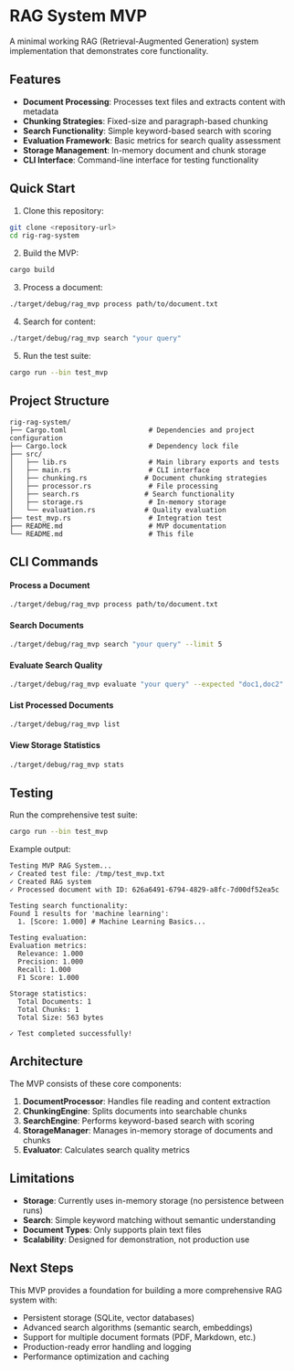 # RAG System MVP

A minimal working RAG (Retrieval-Augmented Generation) system implementation that demonstrates core functionality.

## Features

- **Document Processing**: Processes text files and extracts content with metadata
- **Chunking Strategies**: Fixed-size and paragraph-based chunking
- **Search Functionality**: Simple keyword-based search with scoring
- **Evaluation Framework**: Basic metrics for search quality assessment
- **Storage Management**: In-memory document and chunk storage
- **CLI Interface**: Command-line interface for testing functionality

## Quick Start

1. Clone this repository:
```bash
git clone <repository-url>
cd rig-rag-system
```

2. Build the MVP:
```bash
cargo build
```

3. Process a document:
```bash
./target/debug/rag_mvp process path/to/document.txt
```

4. Search for content:
```bash
./target/debug/rag_mvp search "your query"
```

5. Run the test suite:
```bash
cargo run --bin test_mvp
```

## Project Structure

```
rig-rag-system/
├── Cargo.toml                    # Dependencies and project configuration
├── Cargo.lock                    # Dependency lock file
├── src/
│   ├── lib.rs                    # Main library exports and tests
│   ├── main.rs                   # CLI interface
│   ├── chunking.rs              # Document chunking strategies
│   ├── processor.rs              # File processing
│   ├── search.rs                # Search functionality
│   ├── storage.rs                # In-memory storage
│   └── evaluation.rs            # Quality evaluation
├── test_mvp.rs                   # Integration test
├── README.md                     # MVP documentation
└── README.md                     # This file
```

## CLI Commands

#### Process a Document
```bash
./target/debug/rag_mvp process path/to/document.txt
```

#### Search Documents
```bash
./target/debug/rag_mvp search "your query" --limit 5
```

#### Evaluate Search Quality
```bash
./target/debug/rag_mvp evaluate "your query" --expected "doc1,doc2"
```

#### List Processed Documents
```bash
./target/debug/rag_mvp list
```

#### View Storage Statistics
```bash
./target/debug/rag_mvp stats
```

## Testing

Run the comprehensive test suite:
```bash
cargo run --bin test_mvp
```

Example output:
```
Testing MVP RAG System...
✓ Created test file: /tmp/test_mvp.txt
✓ Created RAG system
✓ Processed document with ID: 626a6491-6794-4829-a8fc-7d00df52ea5c

Testing search functionality:
Found 1 results for 'machine learning':
  1. [Score: 1.000] # Machine Learning Basics...

Testing evaluation:
Evaluation metrics:
  Relevance: 1.000
  Precision: 1.000
  Recall: 1.000
  F1 Score: 1.000

Storage statistics:
  Total Documents: 1
  Total Chunks: 1
  Total Size: 563 bytes

✓ Test completed successfully!
```

## Architecture

The MVP consists of these core components:

1. **DocumentProcessor**: Handles file reading and content extraction
2. **ChunkingEngine**: Splits documents into searchable chunks
3. **SearchEngine**: Performs keyword-based search with scoring
4. **StorageManager**: Manages in-memory storage of documents and chunks
5. **Evaluator**: Calculates search quality metrics

## Limitations

- **Storage**: Currently uses in-memory storage (no persistence between runs)
- **Search**: Simple keyword matching without semantic understanding
- **Document Types**: Only supports plain text files
- **Scalability**: Designed for demonstration, not production use

## Next Steps

This MVP provides a foundation for building a more comprehensive RAG system with:
- Persistent storage (SQLite, vector databases)
- Advanced search algorithms (semantic search, embeddings)
- Support for multiple document formats (PDF, Markdown, etc.)
- Production-ready error handling and logging
- Performance optimization and caching